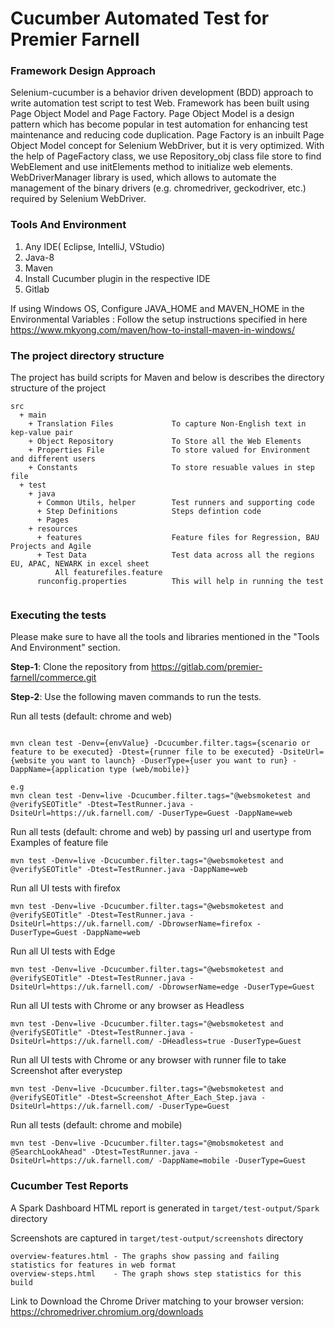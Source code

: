 # Cucumber Automated Test for Premier Farnell

### Framework Design Approach

Selenium-cucumber is a behavior driven development (BDD) approach to write automation test script to test Web. Framework
has been built using Page Object Model and Page Factory. Page Object Model is a design pattern which has become popular
in test automation for enhancing test maintenance and reducing code duplication. Page Factory is an inbuilt Page Object
Model concept for Selenium WebDriver, but it is very optimized. With the help of PageFactory class, we use Repository_obj 
class file store to find WebElement and use initElements method to initialize web elements. WebDriverManager library is used,
which allows to automate the management of the binary drivers (e.g. chromedriver, geckodriver, etc.) required by
Selenium WebDriver.

### Tools And Environment

1. Any IDE( Eclipse, IntelliJ, VStudio)
2. Java-8
3. Maven
4. Install Cucumber plugin in the respective IDE
5. Gitlab

If using Windows OS, Configure JAVA_HOME and MAVEN_HOME in the Environmental Variables : Follow the setup instructions
specified in here https://www.mkyong.com/maven/how-to-install-maven-in-windows/

### The project directory structure

The project has build scripts for Maven and below is describes the directory structure of the project

~~~~
src
  + main
    + Translation Files             To capture Non-English text in kep-value pair
    + Object Repository             To Store all the Web Elements
    + Properties File               To store valued for Environment and different users
    + Constants                     To store resuable values in step file
  + test
    + java   
      + Common Utils, helper        Test runners and supporting code
      + Step Definitions            Steps defintion code
      + Pages                      
    + resources
      + features                    Feature files for Regression, BAU Projects and Agile
      + Test Data                   Test data across all the regions EU, APAC, NEWARK in excel sheet 
          All featurefiles.feature
      runconfig.properties          This will help in running the test  
      
~~~~

### **Executing the tests**

Please make sure to have all the tools and libraries mentioned in the "Tools And Environment" section.

**Step-1**: Clone the repository from  https://gitlab.com/premier-farnell/commerce.git

**Step-2**: Use the following maven commands to run the tests.

Run all tests (default: chrome and web)

~~~~

mvn clean test -Denv={envValue} -Dcucumber.filter.tags={scenario or feature to be executed} -Dtest={runner file to be executed} -DsiteUrl={website you want to launch} -DuserType={user you want to run} -DappName={application type (web/mobile)}

e.g
mvn clean test -Denv=live -Dcucumber.filter.tags="@websmoketest and @verifySEOTitle" -Dtest=TestRunner.java -DsiteUrl=https://uk.farnell.com/ -DuserType=Guest -DappName=web
~~~~

Run all tests (default: chrome and web) by passing url and usertype from Examples of feature file

~~~~
mvn test -Denv=live -Dcucumber.filter.tags="@websmoketest and @verifySEOTitle" -Dtest=TestRunner.java -DappName=web
~~~~

Run all UI tests with firefox

~~~~
mvn test -Denv=live -Dcucumber.filter.tags="@websmoketest and @verifySEOTitle" -Dtest=TestRunner.java -DsiteUrl=https://uk.farnell.com/ -DbrowserName=firefox -DuserType=Guest -DappName=web
~~~~

Run all UI tests with Edge

~~~~
mvn test -Denv=live -Dcucumber.filter.tags="@websmoketest and @verifySEOTitle" -Dtest=TestRunner.java -DsiteUrl=https://uk.farnell.com/ -DbrowserName=edge -DuserType=Guest
~~~~

Run all UI tests with Chrome or any browser as Headless

~~~~
mvn test -Denv=live -Dcucumber.filter.tags="@websmoketest and @verifySEOTitle" -Dtest=TestRunner.java -DsiteUrl=https://uk.farnell.com/ -DHeadless=true -DuserType=Guest
~~~~

Run all UI tests with Chrome or any browser with runner file to take Screenshot after everystep

~~~~
mvn test -Denv=live -Dcucumber.filter.tags="@websmoketest and @verifySEOTitle" -Dtest=Screenshot_After_Each_Step.java -DsiteUrl=https://uk.farnell.com/ -DuserType=Guest
~~~~

Run all tests (default: chrome and mobile)

~~~~
mvn test -Denv=live -Dcucumber.filter.tags="@mobsmoketest and @SearchLookAhead" -Dtest=TestRunner.java -DsiteUrl=https://uk.farnell.com/ -DappName=mobile -DuserType=Guest
~~~~

### Cucumber Test Reports

A Spark Dashboard HTML report is generated in `target/test-output/Spark` directory

Screenshots are captured in `target/test-output/screenshots` directory

~~~~
overview-features.html - The graphs show passing and failing statistics for features in web format
overview-steps.html    - The graph shows step statistics for this build
~~~~

Link to Download the Chrome Driver matching to your browser version:
https://chromedriver.chromium.org/downloads
